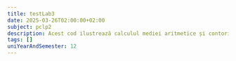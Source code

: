 ```yaml
---
title: testLab3
date: 2025-03-26T02:00:00+02:00
subject: pclp2
description: Acest cod ilustrează calculul mediei aritmetice și contorizarea numerelor pozitive/negative dintr-un set de intrări, folosind bucle iterative și condiții logice pentru procesare și validare.
tags: []
uniYearAndSemester: 12
---
```


